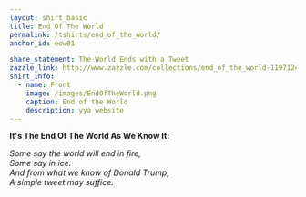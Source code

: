 ```yaml
---
layout: shirt_basic
title: End Of The World
permalink: /tshirts/end_of_the_world/
anchor_id: eow01

share_statement: The World Ends with a Tweet
zazzle_link: http://www.zazzle.com/collections/end_of_the_world-119712473559708731
shirt_info:
  - name: Front
    image: /images/EndOfTheWorld.png
    caption: End of the World
    description: yya website
---
```


**It's The End Of The World As We Know It:**

*Some say the world will end in fire,*  
*Some say in ice.*  
*And from what we know of Donald Trump,*  
*A simple tweet may suffice.*  




